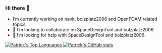 ### Hi there 👋
- I’m currently working on navit, bolzplatz2006 and OpenFOAM related topics.
- 👯 I’m looking to collaborate on SpaceDesignTool and bolzplatz2006.
- 🤔 I’m looking for help with SpaceDesignTool and bolzplatz2006.

[![Patrick's Top Languages](https://github-readme-stats.vercel.app/api/top-langs/?username=hoehnp)]()
[![Patrick's GitHub stats](https://github-readme-stats.vercel.app/api?username=hoehnp)](https://github.com/anuraghazra/github-readme-stats)
<!--
**hoehnp/hoehnp** is a ✨ _special_ ✨ repository because its `README.md` (this file) appears on your GitHub profile.

Here are some ideas to get you started:

- I’m currently working on navit, bolzplatz2006 and OpenFOAM related topics.
- 🌱 I’m currently learning ...
- I’m looking to collaborate on bolzplatz2006.
- I’m looking for help with bolzplatz2006.
- 💬 Ask me about ...
- 📫 How to reach me: ...
- 😄 Pronouns: ...
- ⚡ Fun fact: ...
-->

